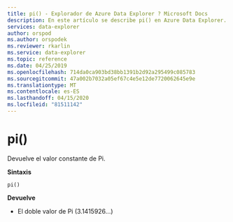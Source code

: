 ```yaml
---
title: pi() - Explorador de Azure Data Explorer ? Microsoft Docs
description: En este artículo se describe pi() en Azure Data Explorer.
services: data-explorer
author: orspod
ms.author: orspodek
ms.reviewer: rkarlin
ms.service: data-explorer
ms.topic: reference
ms.date: 04/25/2019
ms.openlocfilehash: 714da0ca903bd38bb1391b2d92a295499c085783
ms.sourcegitcommit: 47a002b7032a05ef67c4e5e12de7720062645e9e
ms.translationtype: MT
ms.contentlocale: es-ES
ms.lasthandoff: 04/15/2020
ms.locfileid: "81511142"
---
```

# <a name="pi"></a>pi()

Devuelve el valor constante de Pi.

**Sintaxis**

`pi()`

**Devuelve**

* El doble valor de Pi (3.1415926...)